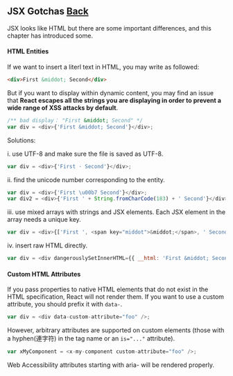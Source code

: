 ## JSX Gotchas [Back](./../react.md)

JSX looks like HTML but there are some important differences, and this chapter has introduced some.

#### HTML Entities

If we want to insert a literl text in HTML, you may write as followed:

```html
<div>First &middot; Second</div>
```

But if you want to display within dynamic content, you may find an issue that **React escapes all the strings you are displaying in order to prevent a wide range of XSS attacks by default**.

```js
/** bad display： "First &middot; Second" */
var div = <div>{'First &middot; Second'}</div>;
```

Solutions:

i. use UTF-8 and make sure the file is saved as UTF-8.

```js
var div = <div>{'First · Second'}</div>;
```

ii. find the unicode number corresponding to the entity.

```js
var div = <div>{'First \u00b7 Second'}</div>;
var div2 = <div>{'First ' + String.fromCharCode(183) + ' Second'}</div>;
```

iii. use mixed arrays with strings and JSX elements. Each JSX element in the array needs a unique key.

```js
var div = <div>{['First ', <span key="middot">&middot;</span>, ' Second']}</div>
```

iv. insert raw HTML directly.

```js
var div = <div dangerouslySetInnerHTML={{ __html: 'First &middot; Second' }}</div>
```

#### Custom HTML Attributes

If you pass properties to native HTML elements that do not exist in the HTML specification, React will not render them. If you want to use a custom attribute, you should prefix it with `data-`.

```js
var div = <div data-custom-attribute="foo" />;
```

However, arbitrary attributes are supported on custom elements (those with a hyphen(連字符) in the tag name or an `is="..."` attribute).

```js
var xMyComponent = <x-my-component custom-attribute="foo" />;
```

Web Accessibility attributes starting with aria- will be rendered properly.